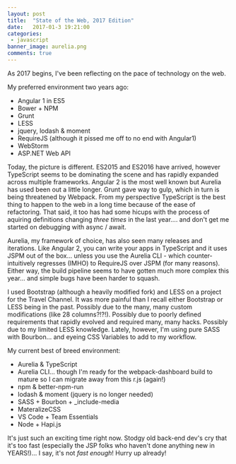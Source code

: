 ```yaml
---
layout: post
title:  "State of the Web, 2017 Edition"
date:   2017-01-3 19:21:00
categories:
 - javascript
banner_image: aurelia.png
comments: true
---
```

As 2017 begins, I've been reflecting on the pace of technology on the web.

My preferred environment two years ago:<br/>
 - Angular 1 in ES5<br/>
 - Bower + NPM<br/>
 - Grunt<br/>
 - LESS<br/>
 - jquery, lodash & moment<br/>
 - RequireJS (although it pissed me off to no end with Angular1)<br/>
 - WebStorm<br/>
 - ASP.NET Web API<br/>

Today, the picture is different. ES2015 and ES2016 have arrived, however TypeScript seems to be dominating the scene and has rapidly expanded across multiple frameworks. Angular 2 is the most well known but Aurelia has used been out a little longer. Grunt gave way to gulp, which in turn is being threatened by Webpack. From my perspective TypeScript is the best thing to happen to the web in a long time because of the ease of refactoring. That said, it too has had some hicups with the process of aquiring definitions changing _three times_ in the last year.... and don't get me started on debugging with async / await.

Aurelia, my framework of choice, has also seen many releases and iterations. Like Angular 2, you can write your apps in TypeScript and it uses JSPM out of the box... unless you use the Aurelia CLI - which counter-intuitively regresses (IMHO) to RequireJS over JSPM (for many reasons). Either way, the build pipeline seems to have gotten much more complex this year... and simple bugs have been harder to squash.

I used Bootstrap (although a heavily modified fork) and LESS on a project for the Travel Channel. It was more painful than I recall either Bootstrap or LESS being in the past. Possibly due to the many, many custom modifications (like 28 columns?!?!). Possibly due to poorly defined requirements that rapidly evolved and required many, many hacks. Possibly due to my limited LESS knowledge. Lately, however, I'm using pure SASS with Bourbon... and eyeing CSS Variables to add to my workflow.

My current best of breed environment:<br/>
 - Aurelia & TypeScript<br/>
 - Aurelia CLI... though I'm ready for the webpack-dashboard build to mature so I can migrate away from this r.js (again!)<br/>
 - npm & better-npm-run<br/>
 - lodash & moment (jquery is no longer needed)<br/>
 - SASS + Bourbon + \_include-media<br/>
 - MateralizeCSS<br/>
 - VS Code + Team Essentials<br/>
 - Node + Hapi.js<br/>

It's just such an exciting time right now. Stodgy old back-end dev's cry that it's too fast (especially the JSP folks who haven't done anything new in YEARS!)... I say, it's not _fast enough_! Hurry up already!
